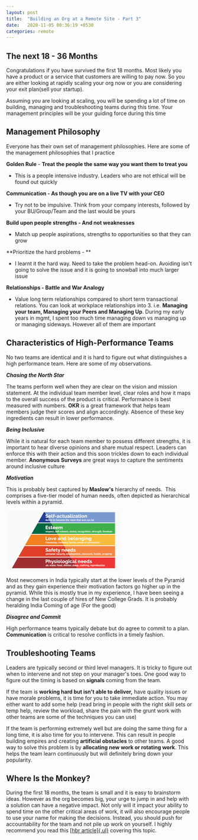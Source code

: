 ```yaml
---
layout: post
title:  "Building an Org at a Remote Site - Part 3"
date:   2020-11-05 00:36:19 +0530
categories: remote
---
```

**The next 18 - 36 Months**
-----------------------------

Congratulations if you have survived the first 18 months. Most likely
you have a product or a service that customers are willing to pay now.
So you are either looking at rapidly scaling your org now or you are
considering your exit plan(sell your startup).

Assuming you are looking at scaling, you will be spending a lot of time
on building, managing and troubleshooting teams during this time. Your
management principles will be your guiding force during this time

**Management Philosophy**
--------------------------

Everyone has their own set of management philosophies. Here are some of
the management philosophies that I practice

**Golden Rule** - **Treat the people the same way you want them to treat
you**

-   This is a people intensive industry. Leaders who are not ethical
    will be found out quickly

**Communication - As though you are on a live TV with your CEO**

-   Try not to be impulsive. Think from your company interests, followed
    by your BU/Group/Team and the last would be yours

**Build upon people strengths - And not weaknesses**

-   Match up people aspirations, strengths to opportunities so that they
    can grow

**Prioritize the hard problems - **

-   I learnt it the hard way. Need to take the problem head-on. Avoiding
    isn't going to solve the issue and it is going to snowball into much
    larger issue

**Relationships - Battle and War Analogy**

-   Value long term relationships compared to short term transactional
    relations. You can look at workplace relationships into 3. i.e.
    **Managing your team, Managing your Peers and Managing Up**. During
    my early years in mgmt, I spent too much time managing down vs
    managing up or managing sideways. However all of them are important

**Characteristics of High-Performance Teams**
-----------------------------------------------

No two teams are identical and it is hard to figure out what
distinguishes a high performance team. Here are some of my observations.

***Chasing the North Star***

The teams perform well when they are clear on the vision and mission
statement. At the individual team member level, clear roles and how it
maps to the overall success of the product is critical. Performance is
best measured with numbers. **OKR** is a great framework that helps team
members judge their scores and align accordingly. Absence of these key
ingredients can result in lower performance.

***Being Inclusive***

While it is natural for each team member to possess different strengths,
it is important to hear diverse opinions and share mutual respect.
Leaders can enforce this with their action and this soon trickles down
to each individual member. **Anonymous** **Surveys** are great ways to
capture the sentiments around inclusive culture

***Motivation***

This is probably best captured by **Maslow\'s** hierarchy of needs. 
This comprises a five-tier model of human needs, often depicted as
hierarchical levels within a pyramid.

![image](/media/maslow.png)

Most newcomers in India typically start at the lower levels of the
Pyramid and as they gain experience their motivation factors go higher
up in the pyramid. While this is mostly true in my experience, I have
been seeing a change in the last couple of hires of New College Grads.
It is probably heralding India Coming of age (For the good)

***Disagree and Commit***

High performance teams typically debate but do agree to commit to a
plan. **Communication** is critical to resolve conflicts in a timely
fashion. 

**Troubleshooting Teams**
--------------------------

Leaders are typically second or third level managers. It is tricky to
figure out when to intervene and not step on your manager's toes. One
good way to figure out the timing is based on **signals** coming from
the team. 

If the team is **working hard but isn't able to deliver,** have quality
issues or have morale problems, it is time for you to take immediate
action. You may either want to add some help (read bring in people with
the right skill sets or temp help, review the workload, share the pain
with the grunt work with other teams are some of the techniques you can
use)

If the team is performing extremely well but are doing the same thing
for a long time, it is also time for you to intervene. This can result
in people building empires and creating **artificial obstacles** to
other teams. A good way to solve this problem is by **allocating new
work or rotating work**. This helps the team learn continuously but will
definitely bring down your popularity. 

**Where Is the Monkey?**
-------------------------

During the first 18 months, the team is small and it is easy to
brainstorm ideas. However as the org becomes big, your urge to jump in
and help with a solution can have a negative impact. Not only will it
impact your ability to spend time on the other critical areas of work,
it will also encourage people to use your name for making the decisions.
Instead, you should push for accountability for the team and not pile up
work on yourself. I highly recommend you read this [[hbr
article]{.ul}](https://hbr.org/1999/11/management-time-whos-got-the-monkey)
covering this topic.
